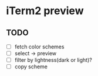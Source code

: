 # iTerm2 preview

## TODO

- [ ] fetch color schemes
- [ ] select -> preview
- [ ] filter by lightness(dark or light)?
- [ ] copy scheme
